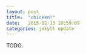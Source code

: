 ```yaml
---
layout: post
title:  "chicken!"
date:   2015-02-13 10:59:09
categories: jekyll update
---
```

TODO.
